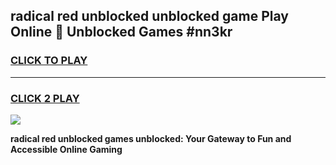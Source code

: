 
## radical red unblocked unblocked game Play Online 👋 Unblocked Games #nn3kr
<h3>
<a href="https://premium.freeplayer.one?title=radical_red_unblocked&ref=21F">CLICK TO PLAY</a></h3>
<hr>

<h3>
<a href="https://premium.freeplayer.one?title=radical_red_unblocked&ref=21F">CLICK 2 PLAY</a>
  
</h3>

<a href="https://premium.freeplayer.one?title=radical_red_unblocked&ref=21F/"><img src="https://clearcache.store/games.png"></a>


**radical red unblocked games unblocked: Your Gateway to Fun and Accessible Online Gaming**
